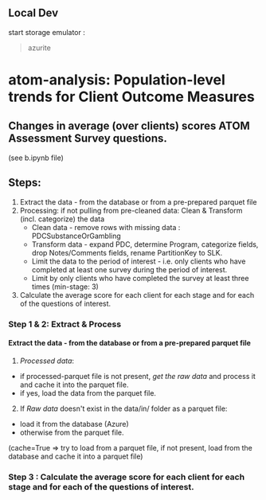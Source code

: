 
## Local Dev
 start storage emulator : 
 > azurite
 

# atom-analysis: Population-level trends for Client Outcome Measures

## Changes in average (over clients) scores ATOM Assessment Survey questions.

(see b.ipynb file)

## Steps:

1. Extract the data - from the database or from a pre-prepared parquet file
2. Processing: if not pulling from pre-cleaned data: Clean & Transform (incl. categorize) the data
    - Clean data - remove rows with missing data : PDCSubstanceOrGambling
    - Transform data - expand PDC, determine Program, categorize fields, drop Notes/Comments fields, rename PartitionKey to SLK.
    - Limit the data to the period of interest - i.e. only clients who have completed at least one survey during the period of interest.
    - Limit by only clients who have completed the survey at least three times (min-stage: 3)
5. Calculate the average score for each client for each stage and for each of the questions of interest.




### Step 1 & 2: Extract & Process

#### Extract the data - from the database or from a pre-prepared parquet file

1. *Processed data*:
  - if processed-parquet file is not present, *get the raw data* and process it and cache it into the parquet file.
  - if yes, load the data from the parquet file.
  
2. If *Raw data* doesn't exist in the data/in/ folder as a parquet file:
  - load it from the database (Azure)
  - otherwise from the parquet file.
 
 (cache=True => try to load from a parquet file, if not present, load from the database and cache it into a parquet file)



 ### Step 3 : Calculate the average score for each client for each stage and for each of the questions of interest.
